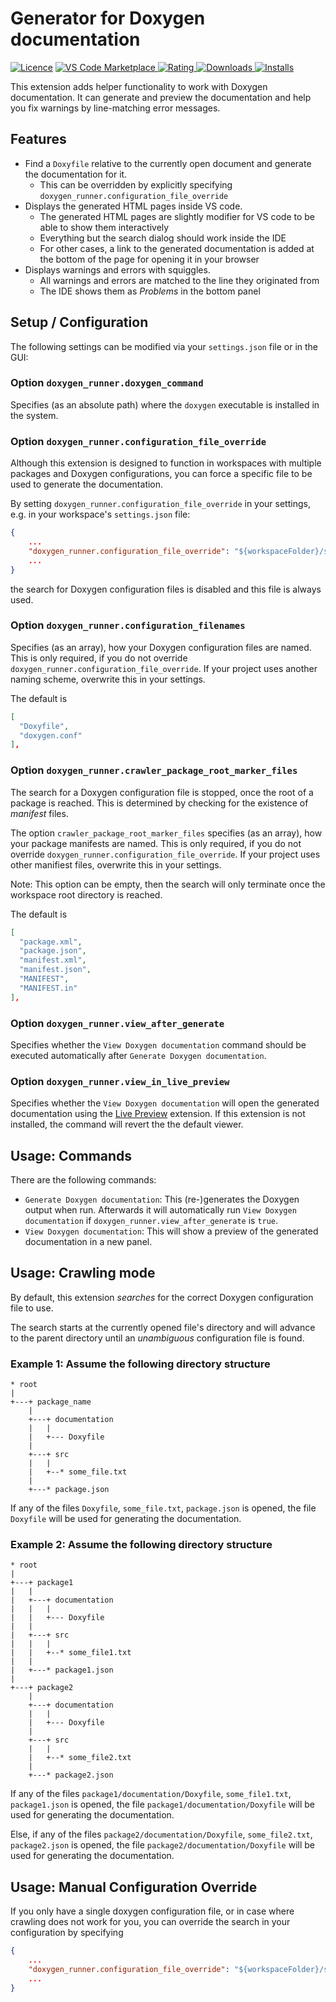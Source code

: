 # Generator for Doxygen documentation

[![Licence](https://img.shields.io/github/license/betwo/vscode-doxygen-runner)](https://github.com/betwo/vscode-doxygen-runner)
[![VS Code Marketplace](https://vsmarketplacebadges.dev/version-short/betwo.vscode-doxygen-runner.svg) ![Rating](https://vsmarketplacebadges.dev/rating-short/betwo.vscode-doxygen-runner.svg) ![Downloads](https://vsmarketplacebadges.dev/downloads-short/betwo.vscode-doxygen-runner.svg) ![Installs](https://vsmarketplacebadges.dev/installs-short/betwo.vscode-doxygen-runner.svg)](https://marketplace.visualstudio.com/items?itemName=betwo.vscode-doxygen-runner)

This extension adds helper functionality to work with Doxygen documentation.
It can generate and preview the documentation and help you fix warnings by line-matching error messages.

## Features

* Find a `Doxyfile` relative to the currently open document and generate the documentation for it.
  * This can be overridden by explicitly specifying `doxygen_runner.configuration_file_override`
* Displays the generated HTML pages inside VS code.
  * The generated HTML pages are slightly modifier for VS code to be able to show them interactively
  * Everything but the search dialog should work inside the IDE
  * For other cases, a link to the generated documentation is added at the bottom of the page for opening it in your browser
* Displays warnings and errors with squiggles.
  * All warnings and errors are matched to the line they originated from
  * The IDE shows them as *Problems* in the bottom panel

## Setup / Configuration

The following settings can be modified via your `settings.json` file or in the GUI:

### Option `doxygen_runner.doxygen_command`

Specifies (as an absolute path) where the `doxygen` executable is installed in the system.

### Option `doxygen_runner.configuration_file_override`

Although this extension is designed to function in workspaces with multiple packages and Doxygen configurations,
you can force a specific file to be used to generate the documentation.

By setting `doxygen_runner.configuration_file_override` in your settings, e.g. in your workspace's `settings.json` file:

```json
{
    ...
    "doxygen_runner.configuration_file_override": "${workspaceFolder}/some/path/to/your/documentation/Doxyfile",
    ...
}
```

the search for Doxygen configuration files is disabled and this file is always used.

### Option `doxygen_runner.configuration_filenames`

Specifies (as an array), how your Doxygen configuration files are named. This is only required, if you do not override `doxygen_runner.configuration_file_override`.
If your project uses another naming scheme, overwrite this in your settings.

The default is

```json
[
  "Doxyfile",
  "doxygen.conf"
],
```

### Option `doxygen_runner.crawler_package_root_marker_files`

The search for a Doxygen configuration file is stopped, once the root of a package is reached. This is determined by checking for the existence of *manifest* files.

The option `crawler_package_root_marker_files` specifies (as an array), how your package manifests are named. This is only required, if you do not override `doxygen_runner.configuration_file_override`.
If your project uses other manifiest files, overwrite this in your settings.

Note: This option can be empty, then the search will only terminate once the workspace root directory is reached.

The default is

```json
[
  "package.xml",
  "package.json",
  "manifest.xml",
  "manifest.json",
  "MANIFEST",
  "MANIFEST.in"
],
```

### Option `doxygen_runner.view_after_generate`

Specifies whether the `View Doxygen documentation` command should be executed automatically after `Generate Doxygen documentation`.

### Option `doxygen_runner.view_in_live_preview`

Specifies whether the `View Doxygen documentation` will open the generated documentation using the [Live Preview](https://marketplace.visualstudio.com/items?itemName=ms-vscode.live-server) extension. If this extension is not installed, the command will revert the the default viewer.

## Usage: Commands

There are the following commands:

* `Generate Doxygen documentation`: This (re-)generates the Doxygen output when run. Afterwards it will automatically run `View Doxygen documentation` if `doxygen_runner.view_after_generate` is `true`.
* `View Doxygen documentation`: This will show a preview of the generated documentation in a new panel.

## Usage: Crawling mode

By default, this extension *searches* for the correct Doxygen configuration file to use.

The search starts at the currently opened file's directory and will advance to the parent directory until an *unambiguous* configuration file is found.

### Example 1: Assume the following directory structure

```ascii
* root
|
+---+ package_name
    |
    +---+ documentation
    |   |
    |   +--- Doxyfile
    |
    +---+ src
    |   |
    |   +--* some_file.txt
    |
    +---* package.json

```

If any of the files `Doxyfile`, `some_file.txt`, `package.json` is opened, the file `Doxyfile` will be used for generating the documentation.

### Example 2: Assume the following directory structure

```ascii
* root
|
+---+ package1
|   |
|   +---+ documentation
|   |   |
|   |   +--- Doxyfile
|   |
|   +---+ src
|   |   |
|   |   +--* some_file1.txt
|   |
|   +---* package1.json
|
+---+ package2
    |
    +---+ documentation
    |   |
    |   +--- Doxyfile
    |
    +---+ src
    |   |
    |   +--* some_file2.txt
    |
    +---* package2.json

```

If any of the files `package1/documentation/Doxyfile`, `some_file1.txt`, `package1.json` is opened, the file  `package1/documentation/Doxyfile` will be used for generating the documentation.

Else, if any of the files `package2/documentation/Doxyfile`, `some_file2.txt`, `package2.json` is opened, the file  `package2/documentation/Doxyfile` will be used for generating the documentation.

## Usage: Manual Configuration Override

If you only have a single doxygen configuration file, or in case where crawling does not work for you, you can override the search in your configuration by specifying

```json
{
    ...
    "doxygen_runner.configuration_file_override": "${workspaceFolder}/some/path/to/your/documentation/Doxyfile",
    ...
}
```
